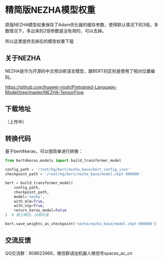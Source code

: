 # 精简版NEZHA模型权重

原版NEZHA模型权重保存了Adam优化器的缓存参数，使得默认情况下的3倍。多数情况下，多出来的2倍参数是没有用的，可以去掉。

所以这里提供去掉后的模型权重下载

## 关于NEZHA

NEZHA是华为开源的中文预训练语言模型，跟BERT的区别是使用了相对位置编码。

https://github.com/huawei-noah/Pretrained-Language-Model/tree/master/NEZHA-TensorFlow

## 下载地址

（上传中）

## 转换代码

基于bert4keras，可以很简单进行转换：
```python
from bert4keras.models import build_transformer_model

config_path = '/root/kg/bert/nezha_base/bert_config.json'
checkpoint_path = '/root/kg/bert/nezha_base/model.ckpt-900000'

bert = build_transformer_model(
    config_path,
    checkpoint_path,
    model='nezha',
    with_mlm=True,
    with_nsp=True,
    return_keras_model=False
)  # 建立模型，加载权重

bert.save_weights_as_checkpoint('nezha/nezha_base/model.ckpt-900000')
```

## 交流反馈

QQ交流群：808623966，微信群请加机器人微信号spaces_ac_cn

